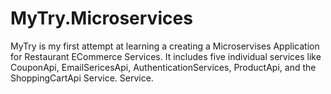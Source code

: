 # MyTry.Microservices
MyTry is my first attempt at learning a creating a Microservises Application for  Restaurant ECommerce Services. It includes five individual services like CouponApi, EmailSericesApi, AuthenticationServices, ProductApi, and the ShoppingCartApi Service. Service. 

